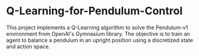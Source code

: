 # Q-Learning-for-Pendulum-Control
This project implements a Q-Learning algorithm to solve the Pendulum-v1 environment from OpenAI's Gymnasium library. The objective is to train an agent to balance a pendulum in an upright position using a discretized state and action space.
